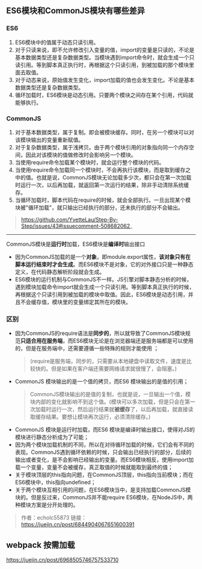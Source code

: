## ES6模块和CommonJS模块有哪些差异

### ES6
1. ES6模块中的值属于动态只读引用。
2. 对于只读来说，即不允许修改引入变量的值，import的变量是只读的，不论是基本数据类型还是复杂数据类型。当模块遇到import命令时，就会生成一个只读引用。等到脚本真正执行时，再根据这个只读引用，到被加载的那个模块里面去取值。
3. 对于动态来说，原始值发生变化，import加载的值也会发生变化。不论是基本数据类型还是复杂数据类型。
4. 循环加载时，ES6模块是动态引用。只要两个模块之间存在某个引用，代码就能够执行。
   
### CommonJS
1. 对于基本数据类型，属于复制。即会被模块缓存。同时，在另一个模块可以对该模块输出的变量重新赋值。
2. 对于复杂数据类型，属于浅拷贝。由于两个模块引用的对象指向同一个内存空间，因此对该模块的值做修改时会影响另一个模块。
3. 当使用require命令加载某个模块时，就会运行整个模块的代码。
4. 当使用require命令加载同一个模块时，不会再执行该模块，而是取到缓存之中的值。也就是说，CommonJS模块无论加载多少次，都只会在第一次加载时运行一次，以后再加载，就返回第一次运行的结果，除非手动清除系统缓存。
5. 当循环加载时，脚本代码在require的时候，就会全部执行。一旦出现某个模块被"循环加载"，就只输出已经执行的部分，还未执行的部分不会输出。

>https://github.com/YvetteLau/Step-By-Step/issues/43#issuecomment-508682062_

---
   CommonJS模块是**运行时**加载，ES6模块是**编译时**输出接口
- 因为CommonJS加载的是一个**对象**，即module.export属性，**该对象只有在脚本运行结束时才会生成**。而ES6模块不是对象，它的对外接口只是一种静态定义，在代码静态解析阶段就会生成。
- ES6模块的运行机制与CommonJS不一样。JS引擎对脚本静态分析的时候，遇到模块加载命令import就会生成一个只读引用。等到脚本真正执行的时候，再根据这个只读引用到被加载的模块中取值。因此，ES6模块是动态引用，并且不会缓存值，模块里的变量绑定其所在的模块。

### 区别

- 因为CommonJS的require语法是**同步的**，所以就导致了CommonJS模块规范**只适合用在服务端**，而ES6模块无论是在浏览器端还是服务端都是可以使用的，但是在服务端中，还需要遵循一些特殊的规则才能使用 ；
  >(require是服务端，同步的，只需要从本地硬盘中读取文件，速度是比较快的。但是如果在客户端还需要网络请求就很慢了，会阻塞。)
- CommonJS 模块输出的是一个值的拷贝，而ES6 模块输出的是值的引用；
  >CommonJS模块输出的是值的复制，也就是说，一旦输出一个值，模块内部的变化就影响不到这个值。(模块可以多次加载，但是只会在第一次加载时运行一次，然后运行结果就**被缓存**了，以后再加载，就直接读取缓存结果。要想让模块再次运行，必须清除缓存。)
- CommonJS 模块是运行时加载，而ES6 模块是编译时输出接口，使得对JS的模块进行静态分析成为了可能；
- 因为两个模块加载机制的不同，所以在对待循环加载的时候，它们会有不同的表现。CommonJS遇到循环依赖的时候，只会输出已经执行的部分，后续的输出或者变化，是不会影响已经输出的变量。而ES6模块相反，使用import加载一个变量，变量不会被缓存，真正取值的时候就能取到最终的值；
- 关于模块顶层的this指向问题，在CommonJS顶层，this指向当前模块；而在ES6模块中，this指向undefined；
- 关于两个模块互相引用的问题，在ES6模块当中，是支持加载CommonJS模块的。但是反过来，CommonJS并不能require ES6模块，在NodeJS中，两种模块方案是分开处理的。

>作者：echolc55873
链接：https://juejin.cn/post/6844904067651600391

## webpack 按需加载

https://juejin.cn/post/6968505746757533710